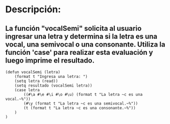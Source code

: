 # Descripción:
## La función "vocalSemi" solicita al usuario ingresar una letra y determina si la letra es una vocal, una semivocal o una consonante. Utiliza la función 'case' para realizar esta evaluación y luego imprime el resultado.
~~~
(defun vocalSemi (letra)
    (format t "Ingresa una letra: ")
    (setq letra (read))
    (setq resultado (vocalSemi letra))
    (case letra
        ((#\a #\e #\i #\o #\u) (format t "La letra ~c es una vocal.~%"))
        (#\y (format t "La letra ~c es una semivocal.~%"))
        (t (format t "La letra ~c es una consonante.~%"))
    )
)
~~~